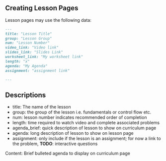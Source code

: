 ## Creating Lesson Pages

Lesson pages may use the following data:

```md
---
title: "Lesson Title"
group: "Lesson Group"
num: "Lesson Number"
video_link: "Video link"
slides_link: "Slides Link"
worksheet_link: "My worksheet link"
length: "x"
agenda: "My Agenda"
assignment: "assignment link"

---
```

## Descriptions

- title: The name of the lesson
- group: the group of the lesson i.e. fundamentals or control flow etc.
- num: lesson number indicates recommended order of completion
- length: time required to watch video and complete associated problems
- agenda_brief: quick description of lesson to show on curriculum page
- agenda: long description of lesson to show on lesson page
- assignment: only include if the lesson is an assignment; for now a link to the problem, **TODO**: interactive questions

Content: Brief bulleted agenda to display on curriculum page